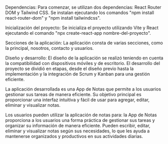 Dependencias: Para comenzar, se utilizan dos dependencias: React Router DOM y Tailwind CSS. Se instalan ejecutando los comandos "npm install react-router-dom" y "npm install tailwindcss".

Inicialización del proyecto: Se inicializa el proyecto utilizando Vite y React ejecutando el comando "npx create-react-app nombre-del-proyecto".

Secciones de la aplicación: La aplicación consta de varias secciones, como la principal, nosotros, contacto y usuarios.

Diseño y desarrollo: El diseño de la aplicación se realizó teniendo en cuenta la compatibilidad con dispositivos móviles y de escritorio. El desarrollo del proyecto se dividió en etapas,
desde el diseño previo hasta la implementación y la integración de Scrum y Kanban para una gestión eficiente.

La aplicación desarrollada es una App de Notas que permite a los usuarios gestionar sus tareas de manera eficiente. Su objetivo principal es proporcionar una interfaz intuitiva y fácil de usar para agregar, editar, eliminar y visualizar notas.

Los usuarios pueden utilizar la aplicación de notas para:
la App de Notas proporciona a los usuarios una forma práctica de gestionar sus tareas y organizar su información de manera eficiente. Pueden escribir, editar, eliminar y visualizar notas según sus necesidades, lo que les ayuda a mantenerse organizados y productivos en sus actividades diarias.